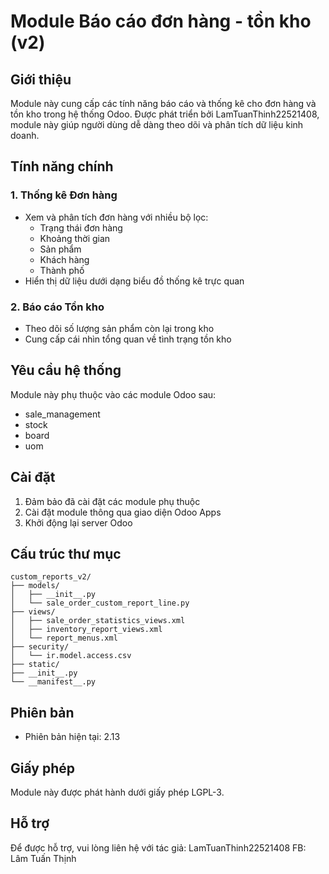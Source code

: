 # Module Báo cáo đơn hàng - tồn kho (v2)

## Giới thiệu
Module này cung cấp các tính năng báo cáo và thống kê cho đơn hàng và tồn kho trong hệ thống Odoo. Được phát triển bởi LamTuanThinh22521408, module này giúp người dùng dễ dàng theo dõi và phân tích dữ liệu kinh doanh.

## Tính năng chính

### 1. Thống kê Đơn hàng
- Xem và phân tích đơn hàng với nhiều bộ lọc:
  - Trạng thái đơn hàng
  - Khoảng thời gian
  - Sản phẩm
  - Khách hàng
  - Thành phố
- Hiển thị dữ liệu dưới dạng biểu đồ thống kê trực quan

### 2. Báo cáo Tồn kho
- Theo dõi số lượng sản phẩm còn lại trong kho
- Cung cấp cái nhìn tổng quan về tình trạng tồn kho

## Yêu cầu hệ thống
Module này phụ thuộc vào các module Odoo sau:
- sale_management
- stock
- board
- uom

## Cài đặt
1. Đảm bảo đã cài đặt các module phụ thuộc
2. Cài đặt module thông qua giao diện Odoo Apps
3. Khởi động lại server Odoo

## Cấu trúc thư mục
```
custom_reports_v2/
├── models/
│   ├── __init__.py
│   └── sale_order_custom_report_line.py
├── views/
│   ├── sale_order_statistics_views.xml
│   ├── inventory_report_views.xml
│   └── report_menus.xml
├── security/
│   └── ir.model.access.csv
├── static/
├── __init__.py
└── __manifest__.py
```

## Phiên bản
- Phiên bản hiện tại: 2.13

## Giấy phép
Module này được phát hành dưới giấy phép LGPL-3.

## Hỗ trợ
Để được hỗ trợ, vui lòng liên hệ với tác giả: LamTuanThinh22521408
FB: Lâm Tuấn Thịnh

